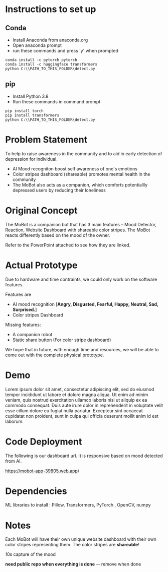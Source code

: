# Instructions to set up
## Conda
- Install Anaconda from anaconda.org
- Open anaconda prompt
- run these commands and press 'y' when prompted
```
conda install -c pytorch pytorch
conda install -c huggingface transformers
python C:\\PATH_TO_THIS_FOLDER\detect.py
```
## pip
- Install Python 3.8
- Run these commands in command prompt
```
pip install torch
pip install transformers
python C:\\PATH_TO_THIS_FOLDER\detect.py
```

# Problem Statement

To help to raise awareness in the community and to aid in early detection of depression for individual.


- AI Mood recogniton boost self awareness of one's emotions
- Color stripes dashboard (shareable) promotes mental health in the community
- The MoBot also acts as a companion, which comforts potentiallly depressed users by reducing their loneliness

# Original Concept

The MoBot is a companion bot that has 3 main features – Mood Detector, Reaction, Website Dashboard with shareable color stripes. The MoBot reacts differently based on the mood of the owner.

Refer to the PowerPoint attached to see how they are linked.

# Actual Prototype

Due to hardware and time contraints, we could only work on the software features.

Features are
- AI mood recognition [**Angry, Disgusted, Fearful, Happy, Neutral, Sad, Surprised.**]
- Color stripes Dashboard


Missing features:
- A companion robot
- Static share button (For color stripe dashboard)

We hope that in future, with enough time and resources, we will be able to come out with the complete physical prototype.

# Demo

Lorem ipsum dolor sit amet, consectetur adipiscing elit, sed do eiusmod tempor incididunt ut labore et dolore magna aliqua. Ut enim ad minim veniam, quis nostrud exercitation ullamco laboris nisi ut aliquip ex ea commodo consequat. Duis aute irure dolor in reprehenderit in voluptate velit esse cillum dolore eu fugiat nulla pariatur. Excepteur sint occaecat cupidatat non proident, sunt in culpa qui officia deserunt mollit anim id est laborum.

# Code Deployment
The following is our dashboard url. It is responsive based on mood detected from AI. 

https://mobot-app-39805.web.app/

# Dependencies

ML libraries to install : Pillow, Transformers, PyTorch , OpenCV, numpy



# Notes

Each MoBot will have their own unique website dashboard with their own color stripes representing them. The color stripes are **shareable**!

10s capture of the mood


**need public repo when everything is done**   -- remove when done
